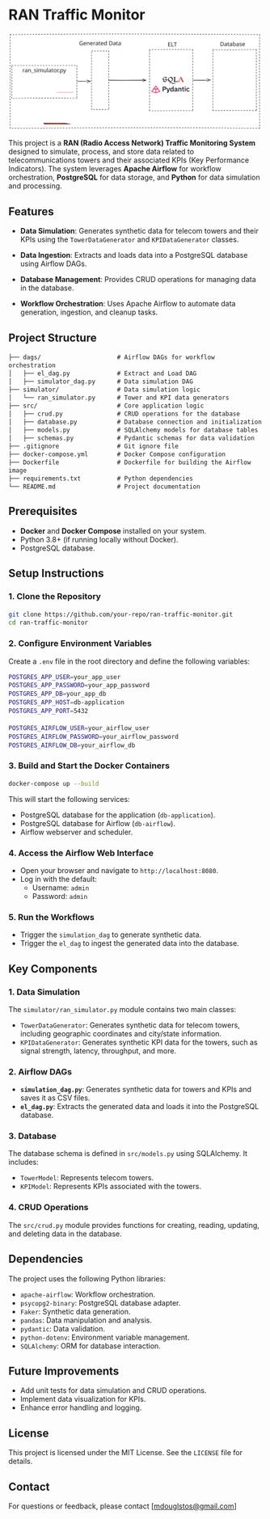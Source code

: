 # RAN Traffic Monitor

![Project Architecture](assets/diagram.svg)

This project is a **RAN (Radio Access Network) Traffic Monitoring System** designed to simulate, process, and store data related to telecommunications towers and their associated KPIs (Key Performance Indicators). The system leverages **Apache Airflow** for workflow orchestration, **PostgreSQL** for data storage, and **Python** for data simulation and processing.

## Features
- **Data Simulation**: Generates synthetic data for telecom towers and their KPIs using the `TowerDataGenerator` and `KPIDataGenerator` classes.

- **Data Ingestion**: Extracts and loads data into a PostgreSQL database using Airflow DAGs.

- **Database Management**: Provides CRUD operations for managing data in the database.

- **Workflow Orchestration**: Uses Apache Airflow to automate data generation, ingestion, and cleanup tasks.

## Project Structure
```
├── dags/                     # Airflow DAGs for workflow orchestration
│   ├── el_dag.py             # Extract and Load DAG
│   ├── simulator_dag.py      # Data simulation DAG
├── simulator/                # Data simulation logic
│   └── ran_simulator.py      # Tower and KPI data generators
├── src/                      # Core application logic
│   ├── crud.py               # CRUD operations for the database
│   ├── database.py           # Database connection and initialization
│   ├── models.py             # SQLAlchemy models for database tables
│   ├── schemas.py            # Pydantic schemas for data validation
├── .gitignore                # Git ignore file
├── docker-compose.yml        # Docker Compose configuration
├── Dockerfile                # Dockerfile for building the Airflow image
├── requirements.txt          # Python dependencies
└── README.md                 # Project documentation
```
## Prerequisites

- **Docker** and **Docker Compose** installed on your system.
- Python 3.8+ (if running locally without Docker).
- PostgreSQL database.

## Setup Instructions

### 1. Clone the Repository

```bash
git clone https://github.com/your-repo/ran-traffic-monitor.git
cd ran-traffic-monitor
```
### 2. Configure Environment Variables
Create a `.env` file in the root directory and define the following variables:

```bash
POSTGRES_APP_USER=your_app_user
POSTGRES_APP_PASSWORD=your_app_password
POSTGRES_APP_DB=your_app_db
POSTGRES_APP_HOST=db-application
POSTGRES_APP_PORT=5432

POSTGRES_AIRFLOW_USER=your_airflow_user
POSTGRES_AIRFLOW_PASSWORD=your_airflow_password
POSTGRES_AIRFLOW_DB=your_airflow_db
```
### 3. Build and Start the Docker Containers
```bash
docker-compose up --build
```
This will start the following services:

- PostgreSQL database for the application (`db-application`).
- PostgreSQL database for Airflow (`db-airflow`).
- Airflow webserver and scheduler.
### 4.  Access the Airflow Web Interface
- Open your browser and navigate to `http://localhost:8080`.
- Log in with the default:
    - Username: `admin`
    - Password: `admin`
### 5. Run the Workflows
- Trigger the `simulation_dag` to generate synthetic data.
- Trigger the `el_dag` to ingest the generated data into the database.

## Key Components
### 1. Data Simulation
The `simulator/ran_simulator.py` module contains two main classes:

- `TowerDataGenerator`: Generates synthetic data for telecom towers, including geographic coordinates and city/state information.
- `KPIDataGenerator`: Generates synthetic KPI data for the towers, such as signal strength, latency, throughput, and more.
### 2. Airflow DAGs

- **`simulation_dag.py`**: Generates synthetic data for towers and KPIs and saves it as CSV files.
- **`el_dag.py`**: Extracts the generated data and loads it into the PostgreSQL database.
### 3. Database

The database schema is defined in `src/models.py` using SQLAlchemy. It includes:

- `TowerModel`: Represents telecom towers.
- `KPIModel`: Represents KPIs associated with the towers.
### 4. CRUD Operations

The `src/crud.py` module provides functions for creating, reading, updating, and deleting data in the database.

## Dependencies

The project uses the following Python libraries:

- `apache-airflow`: Workflow orchestration.
- `psycopg2-binary`: PostgreSQL database adapter.
- `Faker`: Synthetic data generation.
- `pandas`: Data manipulation and analysis.
- `pydantic`: Data validation.
- `python-dotenv`: Environment variable management.
- `SQLAlchemy`: ORM for database interaction.
## Future Improvements

- Add unit tests for data simulation and CRUD operations.
- Implement data visualization for KPIs.
- Enhance error handling and logging.

## License

This project is licensed under the MIT License. See the `LICENSE` file for details.

## Contact

For questions or feedback, please contact [mdouglstos@gmail.com]
